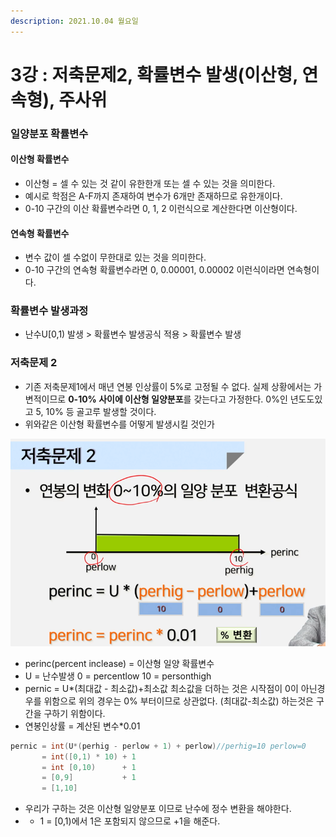 ```yaml
---
description: 2021.10.04 월요일
---
```


# 3강 : 저축문제2, 확률변수 발생\(이산형, 연속형\), 주사위

### 일양분포 확률변수 

#### 이산형 확률변수

* 이산형 = 셀 수 있는 것 같이 유한한개 또는 셀 수 있는 것을 의미한다.
* 예시로 학점은 A-F까지 존재하여 변수가 6개만 존재하므로 유한개이다.
* 0-10 구간의 이산 확률변수라면 0, 1, 2 이런식으로 계산한다면 이산형이다.

#### 연속형 확률변수

* 변수 값이 셀 수없이 무한대로 있는 것을 의미한다.
* 0-10 구간의 연속형 확률변수라면 0, 0.00001, 0.00002 이런식이라면 연속형이다.

### 확률변수 발생과정

* 난수U\[0,1\) 발생 &gt; 확률변수 발생공식 적용 &gt; 확률변수 발생

### 저축문제 2

* 기존 저축문제1에서 매년 연봉 인상률이 5%로 고정될 수 없다. 실제 상황에서는 가변적이므로 **0-10% 사이에 이산형 일양분포**를 갖는다고 가정한다. 0%인 년도도있고 5, 10% 등 골고루 발생할 것이다.
* 위와같은 이산형 확률변수를 어떻게 발생시킬 것인가

![&#xC77C;&#xC591;&#xBD84;&#xD3EC; = &#xD655;&#xB960;&#xC774; &#xC77C;&#xC815;&#xD558;&#xB2E4;.](../../../.gitbook/assets/9%20%286%29.png)

* perinc\(percent inclease\) = 이산형 일양 확률변수 
* U = 난수발생 0 = percentlow 10 = personthigh
* pernic = U\*\(최대값 - 최소값\)+최소값 최소값을 더하는 것은 시작점이 0이 아닌경우를 위함으로 위의 경우는 0% 부터이므로 상관없다. \(최대값-최소값\) 하는것은 구간을 구하기 위함이다.
* 연봉인상률 = 계산된 변수\*0.01

```c
pernic = int(U*(perhig - perlow + 1) + perlow)//perhig=10 perlow=0
       = int([0,1) * 10) + 1
       = int [0,10)      + 1
       = [0,9]           + 1
       = [1,10]
```

* 우리가 구하는 것은 이산형 일양분포 이므로 난수에 정수 변환을 해야한다.
* + 1 = \[0,1\)에서 1은 포함되지 않으므로 +1을 해준다.





